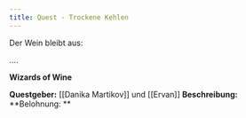 ```yaml
---
title: Quest - Trockene Kehlen
---
```


Der Wein bleibt aus:

....

**Wizards of Wine**

**Questgeber:** [[Danika Martikov]] und [[Ervan]]
**Beschreibung:** 
**Belohnung: **